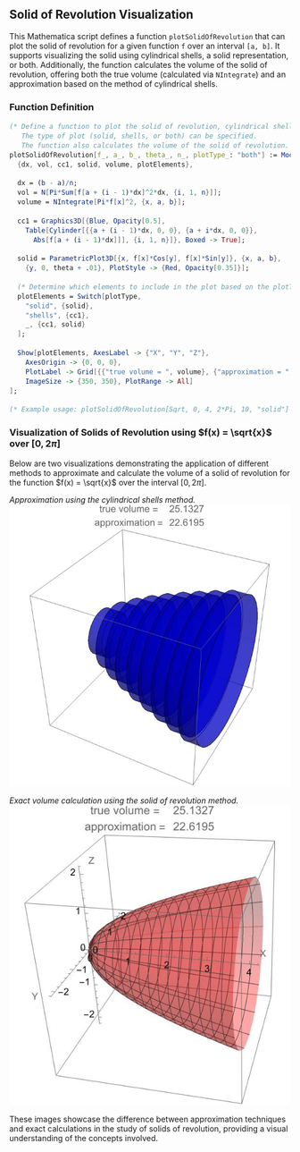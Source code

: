 ## Solid of Revolution Visualization

This Mathematica script defines a function `plotSolidOfRevolution` that can plot the solid of revolution for a given function `f` over an interval `[a, b]`. It supports visualizing the solid using cylindrical shells, a solid representation, or both. Additionally, the function calculates the volume of the solid of revolution, offering both the true volume (calculated via `NIntegrate`) and an approximation based on the method of cylindrical shells.



### Function Definition

```mathematica
(* Define a function to plot the solid of revolution, cylindrical shells, or both, for a given function f over an interval [a, b]. 
   The type of plot (solid, shells, or both) can be specified. 
   The function also calculates the volume of the solid of revolution. *)
plotSolidOfRevolution[f_, a_, b_, theta_, n_, plotType_: "both"] := Module[
  {dx, vol, cc1, solid, volume, plotElements},

  dx = (b - a)/n;
  vol = N[Pi*Sum[f[a + (i - 1)*dx]^2*dx, {i, 1, n}]];
  volume = NIntegrate[Pi*f[x]^2, {x, a, b}];

  cc1 = Graphics3D[{Blue, Opacity[0.5], 
    Table[Cylinder[{{a + (i - 1)*dx, 0, 0}, {a + i*dx, 0, 0}}, 
      Abs[f[a + (i - 1)*dx]]], {i, 1, n}]}, Boxed -> True];
  
  solid = ParametricPlot3D[{x, f[x]*Cos[y], f[x]*Sin[y]}, {x, a, b}, 
    {y, 0, theta + .01}, PlotStyle -> {Red, Opacity[0.35]}];

  (* Determine which elements to include in the plot based on the plotType argument *)
  plotElements = Switch[plotType,
    "solid", {solid},
    "shells", {cc1},
    _, {cc1, solid}
  ];

  Show[plotElements, AxesLabel -> {"X", "Y", "Z"}, 
    AxesOrigin -> {0, 0, 0}, 
    PlotLabel -> Grid[{{"true volume = ", volume}, {"approximation = ", vol}}], 
    ImageSize -> {350, 350}, PlotRange -> All]
];

(* Example usage: plotSolidOfRevolution[Sqrt, 0, 4, 2*Pi, 10, "solid"] *) 
```
### Visualization of Solids of Revolution using $f(x) = \sqrt{x}$ over $[0, 2\pi]$

Below are two visualizations demonstrating the application of different methods to approximate and calculate the volume of a solid of revolution for the function $f(x) = \sqrt{x}$ over the interval $[0, 2\pi]$.

*Approximation using the cylindrical shells method.*
![Disk method approximation](plotsolid_Shells_sqrt.jpeg)

*Exact volume calculation using the solid of revolution method.*
![Exact volume calculation](plotsolid_sqrt_Solid.jpeg)


These images showcase the difference between approximation techniques and exact calculations in the study of solids of revolution, providing a visual understanding of the concepts involved.




